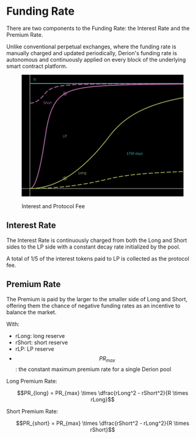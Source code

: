 # Funding Rate

There are two components to the Funding Rate: the Interest Rate and the Premium Rate.

Unlike conventional perpetual exchanges, where the funding rate is manually charged and updated periodically, Derion's funding rate is autonomous and continuously applied on every block of the underlying smart contract platform.

<figure><img src="../.gitbook/assets/fee.gif" alt=""><figcaption><p>Interest and Protocol Fee</p></figcaption></figure>

## Interest Rate

The Interest Rate is continuously charged from both the Long and Short sides to the LP side with a constant decay rate initialized by the pool.

A total of 1/5 of the interest tokens paid to LP is collected as the protocol fee.

## Premium Rate

The Premium is paid by the larger to the smaller side of Long and Short, offering them the chance of negative funding rates as an incentive to balance the market.

With:

* rLong: long reserve
* rShort: short reserve
* rLP: LP reserve
* $$PR_{max}$$: the constant maximum premium rate for a single Derion pool

Long Premium Rate:

$$PR_{long} = PR_{max} \times \dfrac{rLong^2 - rShort^2}{R \times rLong}$$

Short Premium Rate:

$$PR_{short} = PR_{max} \times \dfrac{rShort^2 - rLong^2}{R \times rShort}$$

